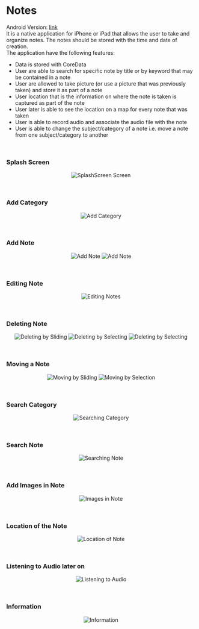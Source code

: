 # Notes
Android Version: [link](https://github.com/Lambz/Notes-Android-Application)
<br/>
It is a native application for iPhone or iPad that allows the user to take and organize notes.  The notes should be stored with the time and date of creation.
<br/>The application have the following features:
- Data is stored with CoreData
- User are able to search for specific note by title or by keyword that may be contained in a note
- User are allowed to take picture (or use a picture that was previously taken) and store it as part of a note
- User location that is the information on where the note is taken is captured as part of the note
- User later is able to see the location on a map for every note that was taken
- User is able to record audio and associate the audio file with the note
- User is able  to change the subject/category of a note i.e. move a note from one subject/category to another
<br/>

### Splash Screen
<p align="center">
  <img alt="SplashScreen Screen" src="screenshots/startup.gif" />
</p>
<br/>

### Add Category
<p align="center">
  <img alt="Add Category" src="screenshots/addCategory.gif" />
</p>
<br/>

### Add Note
<p align="center">
  <img alt="Add Note" src="screenshots/addNote.gif" />
  <img alt="Add Note" src="screenshots/addNote1.gif" />
</p>
<br/>

### Editing Note
<p align="center">
  <img alt="Editing Notes" src="screenshots/edit.gif" />
</p>
<br/>

### Deleting Note
<p align="center">
  <img alt="Deleting by Sliding" src="screenshots/deleteNote.gif" />
  <img alt="Deleting by Selecting" src="screenshots/deleteNote1.gif" />
  <img alt="Deleting by Selecting" src="screenshots/deleteNote2.gif" />
</p>
<br/>

### Moving a Note
<p align="center">
  <img alt="Moving by Sliding" src="screenshots/move.gif" />
  <img alt="Moving by Selection" src="screenshots/move1.gif" />
</p>
<br/>

### Search Category
<p align="center">
  <img alt="Searching Category" src="screenshots/searchCategory.gif" />
</p>
<br/>

### Search Note
<p align="center">
  <img alt="Searching Note" src="screenshots/searchNote.gif" />
</p>
<br/>

### Add Images in Note
<p align="center">
  <img alt="Images in Note" src="screenshots/addNote1.gif" />
</p>
<br/>

### Location of the Note
<p align="center">
  <img alt="Location of Note" src="screenshots/location.gif" />
</p>
<br/>

### Listening to Audio later on
<p align="center">
  <img alt="Listening to Audio" src="screenshots/audio.gif" />
</p>
<br/>

### Information 
<p align="center">
  <img alt="Information" src="screenshots/information.gif" />
</p>
<br/>
